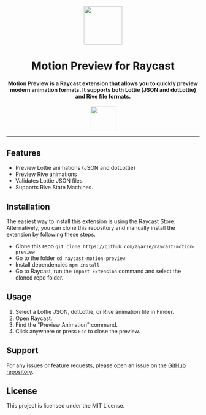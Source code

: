 <p align="center">
<img width=100 src="https://github.com/ayarse/blob/main/assets/command-icon.png">
</p>

<h1 align="center">Motion Preview for Raycast</h1>
<h4 align="center">
Motion Preview is a Raycast extension that allows you to quickly preview modern animation formats. It supports both Lottie (JSON and dotLottie) and Rive file formats.
</h4>

<p align="center">
<a title="Install Motion Preview Raycast Extension" href="https://www.raycast.com/ayarse/motion-preview"><img src="https://www.raycast.com/ayarse/motion-preview/install_button@2x.png" style="height: 64px;" alt="" height="64"></a>
</p>

---

## Features

- Preview Lottie animations (JSON and dotLottie)
- Preview Rive animations
- Validates Lottie JSON files
- Supports Rive State Machines.

## Installation

The easiest way to install this extension is using the Raycast Store. Alternatively, you can clone this repository and manually install the extension by following these steps.

- Clone this repo `git clone https://github.com/ayarse/raycast-motion-preview`
- Go to the folder `cd raycast-motion-preview`
- Install dependencies `npm install`
- Go to Raycast, run the `Import Extension` command and select the cloned repo folder.

## Usage

1. Select a Lottie JSON, dotLottie, or Rive animation file in Finder.
2. Open Raycast.
3. Find the "Preview Animation" command.
4. Click anywhere or press `Esc` to close the preview.

## Support

For any issues or feature requests, please open an issue on the [GitHub repository](https://github.com/ayarse/motion-preview).

## License

This project is licensed under the MIT License.
